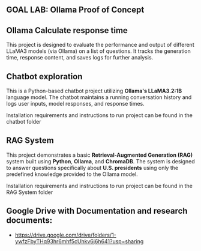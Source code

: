 ## GOAL LAB: Ollama Proof of Concept

## Ollama Calculate response time

This project is designed to evaluate the performance and output of different LLaMA3 models (via Ollama) on a list of questions. It tracks the generation time, response content, and saves logs for further analysis.


## Chatbot exploration

This is a Python-based chatbot project utilizing **Ollama's LLaMA3.2:1B** language model. The chatbot maintains a running conversation history and logs user inputs, model responses, and response times.

Installation requirements and instructions to run project can be found in the chatbot folder


## RAG System

This project demonstrates a basic **Retrieval-Augmented Generation (RAG)** system built using **Python**, **Ollama**, and **ChromaDB**. The system is designed to answer questions specifically about **U.S. presidents** using only the predefined knowledge provided to the Ollama model.

Installation requirements and instructions to run project can be found in the RAG System folder

## Google Drive with Documentation and research documents:
- https://drive.google.com/drive/folders/1-ywfzFbyTHq93hr6mhf5cUhkv6j6h641?usp=sharing
